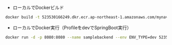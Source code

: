 * ローカルでDockerビルド
```sh
docker build -t 523530166249.dkr.ecr.ap-northeast-1.amazonaws.com/mynavi-sample-ecs-backend .
```

* ローカルでDocker実行（ProfileをdevでSpringBoot実行）
```sh
docker run -d -p 8080:8080 --name samplebackend --env ENV_TYPE=dev 523530166249.dkr.ecr.ap-northeast-1.amazonaws.com/mynavi-sample-ecs-backend
```